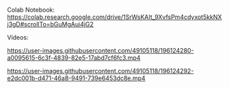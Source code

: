 Colab Notebook:\
https://colab.research.google.com/drive/1SrWsKAIt_9XvfsPm4cdyxot5kkNXj3gD#scrollTo=bGuMgAui4jG2

Videos:

https://user-images.githubusercontent.com/49105118/196124280-a0095615-6c3f-4839-82e5-17abd7cf6fc3.mp4

https://user-images.githubusercontent.com/49105118/196124292-e2dc001b-d471-46a8-9491-739e6453dc8e.mp4
